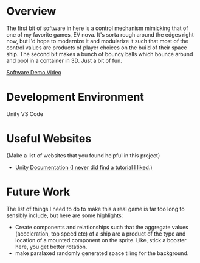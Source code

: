 # Overview

The first bit of software in here is a control mechanism mimicking that of one of my favorite games, EV nova. It's sorta rough around the edges right now, but I'd hope to modernize it and modularize it such that most of the control values are products of player choices on the build of their space ship. The second bit makes a bunch of bouncy balls which bounce around and pool in a container in 3D. Just a bit of fun.

[Software Demo Video](https://youtu.be/93oktpg9gSg)

# Development Environment

Unity
VS Code

# Useful Websites

{Make a list of websites that you found helpful in this project}
* [Unity Documentation (I never did find a tutorial I liked.)](https://docs.unity3d.com/Manual/index.html)

# Future Work
The list of things I need to do to make this a real game is far too long to sensibly include, but here are some highlights:
* Create components and relationships such that the aggregate values (acceleration, top speed etc) of a ship are a product of the type and location of a mounted component on the sprite. Like, stick a booster here, you get better rotation.
* make paralaxed randomly generated space tiling for the background.